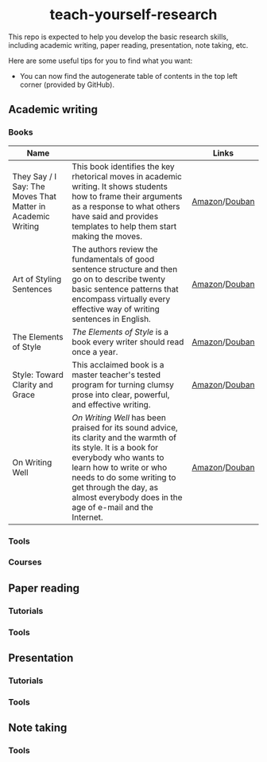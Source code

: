 <h1 align="center">teach-yourself-research</h1>

This repo is expected to help you develop the basic research skills, including academic writing, paper reading, presentation, note taking, etc.

Here are some useful tips for you to find what you want:

- You can now find the autogenerate table of contents in the top left corner (provided by GitHub).

## Academic writing

### Books

| Name                                                        |                                                              | Links                                                        |
| ----------------------------------------------------------- | ------------------------------------------------------------ | ------------------------------------------------------------ |
| They Say / I Say: The Moves That Matter in Academic Writing | This book identifies the key rhetorical moves in academic writing. It shows students how to frame their arguments as a response to what others have said and provides templates to help them start making the moves. | [Amazon](https://www.amazon.com/They-Say-Matter-Academic-Writing/dp/0393631672/ref=sr_1_1?dchild=1&keywords=They+Say%2C+I+Say&qid=1621929812&s=books&sr=1-1)/[Douban](https://book.douban.com/subject/24762199/) |
| Art of Styling Sentences                                    | The authors review the fundamentals of good sentence structure and then go on to describe twenty basic sentence patterns that encompass virtually every effective way of writing sentences in English. | [Amazon](https://www.amazon.com/Art-Styling-Sentences-Longknife-Ph-D/dp/0764147838/ref=sr_1_1?dchild=1&keywords=The+Art+of+Styling+Sentences&qid=1621930867&s=books&sr=1-1)/[Douban](https://book.douban.com/subject/7016538/) |
| The Elements of Style                                       | *The Elements of Style* is a book every writer should read once a year. | [Amazon](https://www.amazon.com/Elements-Style-Fourth-William-Strunk/dp/020530902X/ref=pd_psc_dp_d_0_1/143-9709281-2476725?pd_rd_w=UQKoP&pf_rd_p=83f4b62c-18cd-447a-a1e8-8bdea771fe8a&pf_rd_r=Q7FAHFW3D5C4M5242Q3H&pd_rd_r=7ce0b86e-4129-4e03-991d-e614bb82857b&pd_rd_wg=CcS1j&pd_rd_i=020530902X&psc=1)/[Douban](https://book.douban.com/subject/1433835/) |
| Style: Toward Clarity and Grace                             | This acclaimed book is a master teacher's tested program for turning clumsy prose into clear, powerful, and effective writing. | [Amazon](https://www.amazon.com/Style-Clarity-Chicago-Writing-Publishing/dp/0226899152/ref=sr_1_2?dchild=1&keywords=Style%3A+Toward+Clarity+and+Grace&qid=1621928749&s=books&sr=1-2)/[Douban](https://book.douban.com/subject/1780230/) |
| On Writing Well                                             | *On Writing Well* has been praised for its sound advice, its clarity and the warmth of its style. It is a book for everybody who wants to learn how to write or who needs to do some writing to get through the day, as almost everybody does in the age of e-mail and the Internet. | [Amazon](https://www.amazon.com/Writing-Well-Classic-Guide-Nonfiction/dp/0060891548/ref=pd_bxgy_img_2/143-9709281-2476725?_encoding=UTF8&pd_rd_i=0060891548&pd_rd_r=43eb5319-0311-46ab-adac-dd6dd3dce471&pd_rd_w=YpIt3&pd_rd_wg=Ls72f&pf_rd_p=fd3ebcd0-c1a2-44cf-aba2-bbf4810b3732&pf_rd_r=S15695VTZRCV4RV0DWP2&psc=1&refRID=S15695VTZRCV4RV0DWP2)/[Douban](https://book.douban.com/subject/4740002/) |

### Tools

### Courses

## Paper reading

### Tutorials

### Tools

## Presentation

### Tutorials

### Tools

## Note taking

### Tools
